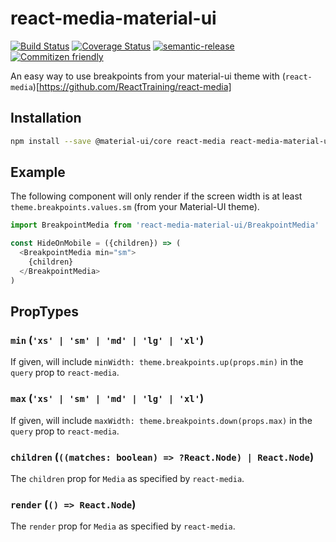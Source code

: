 # react-media-material-ui

[![Build Status](https://travis-ci.org/jcoreio/react-media-material-ui.svg?branch=master)](https://travis-ci.org/jcoreio/react-media-material-ui)
[![Coverage Status](https://codecov.io/gh/jcoreio/react-media-material-ui/branch/master/graph/badge.svg)](https://codecov.io/gh/jcoreio/react-media-material-ui)
[![semantic-release](https://img.shields.io/badge/%20%20%F0%9F%93%A6%F0%9F%9A%80-semantic--release-e10079.svg)](https://github.com/semantic-release/semantic-release)
[![Commitizen friendly](https://img.shields.io/badge/commitizen-friendly-brightgreen.svg)](http://commitizen.github.io/cz-cli/)

An easy way to use breakpoints from your material-ui theme with
(`react-media`)[https://github.com/ReactTraining/react-media]

## Installation

```sh
npm install --save @material-ui/core react-media react-media-material-ui
```

## Example

The following component will only render if the screen width is at least
`theme.breakpoints.values.sm` (from your Material-UI theme).
```js
import BreakpointMedia from 'react-media-material-ui/BreakpointMedia'

const HideOnMobile = ({children}) => (
  <BreakpointMedia min="sm">
    {children}
  </BreakpointMedia>
)
```

## PropTypes

### `min` (`'xs' | 'sm' | 'md' | 'lg' | 'xl'`)

If given, will include `minWidth: theme.breakpoints.up(props.min)` in the
`query` prop to `react-media`.

### `max` (`'xs' | 'sm' | 'md' | 'lg' | 'xl'`)

If given, will include `maxWidth: theme.breakpoints.down(props.max)` in
the `query` prop to `react-media`.

### `children` (`((matches: boolean) => ?React.Node) | React.Node`)

The `children` prop for `Media` as specified by `react-media`.

### `render` (`() => React.Node`)

The `render` prop for `Media` as specified by `react-media`.
